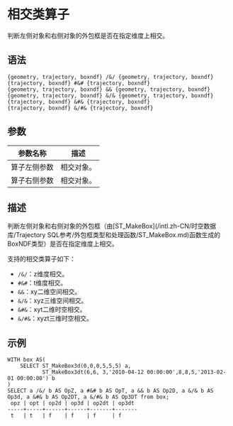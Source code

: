 # 相交类算子

判断左侧对象和右侧对象的外包框是否在指定维度上相交。

## 语法

```
{geometry, trajectory, boxndf} /&/ {geometry, trajectory, boxndf}
{trajectory, boxndf} #&# {trajectory, boxndf}
{geometry, trajectory, boxndf} && {geometry, trajectory, boxndf}
{geometry, trajectory, boxndf} &/& {geometry, trajectory, boxndf}
{trajectory, boxndf} &#& {trajectory, boxndf}
{trajectory, boxndf} &/#& {trajectory, boxndf}
```

## 参数

|参数名称|描述|
|----|--|
|算子左侧参数|相交对象。|
|算子右侧参数|相交对象。|

## 描述

判断左侧对象和右侧对象的外包框（由[ST\_MakeBox](/intl.zh-CN/时空数据库/Trajectory SQL参考/外包框类型和处理函数/ST_MakeBox.md)函数生成的BoxNDF类型）是否在指定维度上相交。

支持的相交类算子如下：

-   `/&/`：z维度相交。
-   `#&#`：t维度相交。
-   `&&`：xy二维空间相交。
-   `&/&`：xyz三维空间相交。
-   `&#&`：xyt二维时空相交。
-   `&/#&`：xyzt三维时空相交。

## 示例

```
WITH box AS(
    SELECT ST_MakeBox3d(0,0,0,5,5,5) a,
           ST_MakeBox3dt(6,6, 3,'2010-04-12 00:00:00',8,8,5,'2013-02-01 00:00:00') b
)
SELECT a /&/ b AS OpZ, a #&# b AS OpT, a && b AS Op2D, a &/& b AS Op3d, a &#& b AS Op2DT, a &/#& b AS Op3DT from box;
 opz | opt | op2d | op3d | op2dt | op3dt 
-----+-----+------+------+-------+-------
 t   | t   | f    | f    | f     | f
            
```

